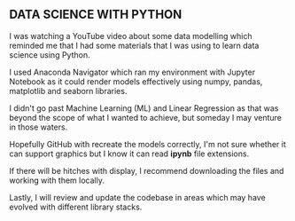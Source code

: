 ## DATA SCIENCE WITH PYTHON

I was watching a YouTube video about some data modelling which reminded me that I had some materials that I was using to learn data science using Python.

I used Anaconda Navigator which ran my environment with Jupyter Notebook as it could render models effectively using numpy, pandas, matplotlib and seaborn libraries.

I didn't go past Machine Learning (ML) and Linear Regression as that was beyond the scope of what I wanted to achieve, but someday I may venture in those waters.

Hopefully GitHub with recreate the models correctly, I'm not sure whether it can support graphics but I know it can read **ipynb** file extensions.

If there will be hitches with display, I recommend downloading the files and working with them locally.

Lastly, I will review and update the codebase in areas which may have evolved with different library stacks.
